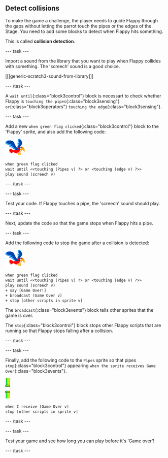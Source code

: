 ## Detect collisions

To make the game a challenge, the player needs to guide Flappy through the gaps without letting the parrot touch the pipes or the edges of the Stage. You need to add some blocks to detect when Flappy hits something.

This is called **collision detection**.

\--- task \---

Import a sound from the library that you want to play when Flappy collides with something. The 'screech' sound is a good choice.

[[[generic-scratch3-sound-from-library]]]

\--- /task \---

A `wait until`{:class="block3control"} block is necessart to check whether Flappy is `touching the pipes`{:class="block3sensing"} `or`{:class="block3operators"} `touching the edge`{:class="block3sensing"}.

\--- task \---

Add a new `when green flag clicked`{:class="block3control"} block to the 'Flappy' sprite, and also add the following code:

![parrot sprite](images/flappy-sprite.png)

```blocks3
when green flag clicked
wait until <<touching (Pipes v) ?> or <touching (edge v) ?>>
play sound (screech v)
```

\--- /task \---

\--- task \---

Test your code. If Flappy touches a pipe, the 'screech' sound should play.

\--- /task \---

Next, update the code so that the game stops when Flappy hits a pipe.

\--- task \---

Add the following code to stop the game after a collision is detected:

![parrot sprite](images/flappy-sprite.png)

```blocks3
when green flag clicked
wait until <<touching (Pipes v) ?> or <touching (edge v) ?>>
play sound (screech v)
+ say [Game Over!]
+ broadcast (Game Over v)
+ stop [other scripts in sprite v]
```

The `broadcast`{:class="block3events"} block tells other sprites that the game is over.

The `stop`{:class="block3control"} block stops other Flappy scripts that are running so that Flappy stops falling after a collision.

\--- /task \---

\--- task \---

Finally, add the following code to the `Pipes` sprite so that pipes `stop`{:class="block3control"} appearing `when the sprite receives Game Over`{:class="block3events"}.

![pipes sprite](images/pipes-sprite.png)

```blocks3
when I receive [Game Over v]
stop [other scripts in sprite v]
```

\--- /task \---

\--- task \---

Test your game and see how long you can play before it's 'Game over'!

\--- /task \---